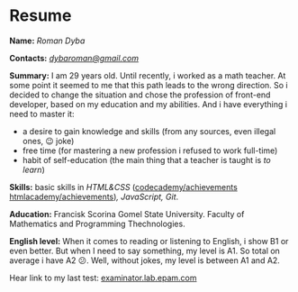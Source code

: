 # Resume

**Name:** *Roman Dyba*

**Contacts:** *dybaroman@gmail.com*


**Summary:** I am 29 years old. Until recently, i worked as a math teacher. At some point it seemed to me that this path leads to the wrong direction. So i decided to change the situation and chose the profession of front-end developer, based on my education and my abilities. And i have everything i need to master it:   
* a desire to gain knowledge and skills (from any sources, even illegal ones, :wink: joke)
* free time (for mastering a new profession i refused to work full-time)
* habit of self-education (the main thing that a teacher is taught  is  *to learn*)


**Skills:** basic skills in *HTML&CSS* ([codecademy/achievements](https://www.codecademy.com/users/romansmaga1010542582/achievements)     [htmlacademy/achievements](https://htmlacademy.ru/profile/id999165/achievements))*, JavaScript, Git*. 


**Aducation:** Francisk Scorina Gomel State University. Faculty of Mathematics and Programming Thechnologies.


**English level:** When it comes to reading or listening to English, i show B1 or even better. But when I need to say something, my level is A1. So total on average i have A2 :confused:. Well, without jokes, my level is between A1 and A2.

Hear link to my last test: [examinator.lab.epam.com](https://examinator.lab.epam.com/External/673b2fe98f725236e5f22797dc50ca8856c9cbca45fd82a9b67270f6026071cf6082093a7a57ac3185844c5a09e54dbb7d332c46c5081d39308f0d3f20f9a8a7)